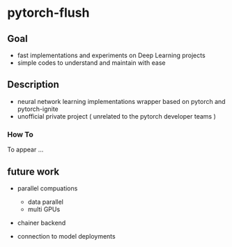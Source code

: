 
# pytorch-flush

## Goal

* fast implementations and experiments on Deep Learning projects
* simple codes to understand and maintain with ease

## Description

* neural network learning implementations wrapper based on pytorch and pytorch-ignite
* unofficial private project ( unrelated to the pytorch developer teams )

### How To

To appear ...

## future work

* parallel compuations
	+ data parallel
	+ multi GPUs

* chainer backend

* connection to model deployments

